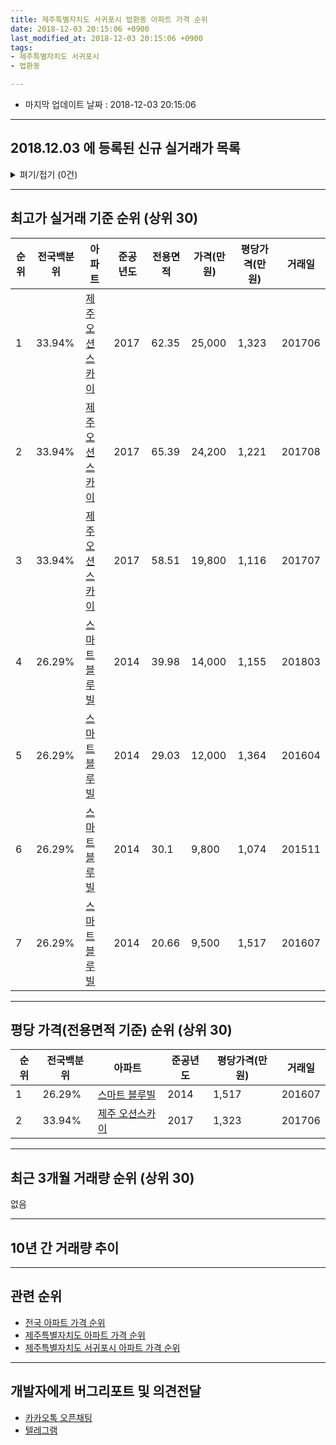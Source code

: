 ```yaml
---
title: 제주특별자치도 서귀포시 법환동 아파트 가격 순위
date: 2018-12-03 20:15:06 +0900
last_modified_at: 2018-12-03 20:15:06 +0900
tags:
- 제주특별자치도 서귀포시
- 법환동

---
```


* 마지막 업데이트 날짜 : 2018-12-03 20:15:06

---

## 2018.12.03 에 등록된 신규 실거래가 목록

<details>
<summary>펴기/접기 (0건)</summary>
<div markdown="1">

|아파트|전국백분위|준공년도|전용면적|가격(만원)|평당가격(만원)|거래일|
|---|---|---|---|---|---|---|
|없음|||||||


</div>
</details>

---

## 최고가 실거래 기준 순위 (상위 30)


|순위|전국백분위|아파트|준공년도|전용면적|가격(만원)|평당가격(만원)|거래일|
|---|---|---|---|---|---|---|---|
|1|33.94%|[제주 오션스카이](https://search.naver.com/search.naver?query=%EC%A0%9C%EC%A3%BC%ED%8A%B9%EB%B3%84%EC%9E%90%EC%B9%98%EB%8F%84+%EC%84%9C%EA%B7%80%ED%8F%AC%EC%8B%9C+%EB%B2%95%ED%99%98%EB%8F%99+%EC%A0%9C%EC%A3%BC+%EC%98%A4%EC%85%98%EC%8A%A4%EC%B9%B4%EC%9D%B4)|2017|62.35|25,000|1,323|201706|
|2|33.94%|[제주 오션스카이](https://search.naver.com/search.naver?query=%EC%A0%9C%EC%A3%BC%ED%8A%B9%EB%B3%84%EC%9E%90%EC%B9%98%EB%8F%84+%EC%84%9C%EA%B7%80%ED%8F%AC%EC%8B%9C+%EB%B2%95%ED%99%98%EB%8F%99+%EC%A0%9C%EC%A3%BC+%EC%98%A4%EC%85%98%EC%8A%A4%EC%B9%B4%EC%9D%B4)|2017|65.39|24,200|1,221|201708|
|3|33.94%|[제주 오션스카이](https://search.naver.com/search.naver?query=%EC%A0%9C%EC%A3%BC%ED%8A%B9%EB%B3%84%EC%9E%90%EC%B9%98%EB%8F%84+%EC%84%9C%EA%B7%80%ED%8F%AC%EC%8B%9C+%EB%B2%95%ED%99%98%EB%8F%99+%EC%A0%9C%EC%A3%BC+%EC%98%A4%EC%85%98%EC%8A%A4%EC%B9%B4%EC%9D%B4)|2017|58.51|19,800|1,116|201707|
|4|26.29%|[스마트 블루빌](https://search.naver.com/search.naver?query=%EC%A0%9C%EC%A3%BC%ED%8A%B9%EB%B3%84%EC%9E%90%EC%B9%98%EB%8F%84+%EC%84%9C%EA%B7%80%ED%8F%AC%EC%8B%9C+%EB%B2%95%ED%99%98%EB%8F%99+%EC%8A%A4%EB%A7%88%ED%8A%B8+%EB%B8%94%EB%A3%A8%EB%B9%8C)|2014|39.98|14,000|1,155|201803|
|5|26.29%|[스마트 블루빌](https://search.naver.com/search.naver?query=%EC%A0%9C%EC%A3%BC%ED%8A%B9%EB%B3%84%EC%9E%90%EC%B9%98%EB%8F%84+%EC%84%9C%EA%B7%80%ED%8F%AC%EC%8B%9C+%EB%B2%95%ED%99%98%EB%8F%99+%EC%8A%A4%EB%A7%88%ED%8A%B8+%EB%B8%94%EB%A3%A8%EB%B9%8C)|2014|29.03|12,000|1,364|201604|
|6|26.29%|[스마트 블루빌](https://search.naver.com/search.naver?query=%EC%A0%9C%EC%A3%BC%ED%8A%B9%EB%B3%84%EC%9E%90%EC%B9%98%EB%8F%84+%EC%84%9C%EA%B7%80%ED%8F%AC%EC%8B%9C+%EB%B2%95%ED%99%98%EB%8F%99+%EC%8A%A4%EB%A7%88%ED%8A%B8+%EB%B8%94%EB%A3%A8%EB%B9%8C)|2014|30.1|9,800|1,074|201511|
|7|26.29%|[스마트 블루빌](https://search.naver.com/search.naver?query=%EC%A0%9C%EC%A3%BC%ED%8A%B9%EB%B3%84%EC%9E%90%EC%B9%98%EB%8F%84+%EC%84%9C%EA%B7%80%ED%8F%AC%EC%8B%9C+%EB%B2%95%ED%99%98%EB%8F%99+%EC%8A%A4%EB%A7%88%ED%8A%B8+%EB%B8%94%EB%A3%A8%EB%B9%8C)|2014|20.66|9,500|1,517|201607|


---

## 평당 가격(전용면적 기준) 순위 (상위 30)


|순위|전국백분위|아파트|준공년도|평당가격(만원)|거래일|
|---|---|---|---|---|---|
|1|26.29%|[스마트 블루빌](https://search.naver.com/search.naver?query=%EC%A0%9C%EC%A3%BC%ED%8A%B9%EB%B3%84%EC%9E%90%EC%B9%98%EB%8F%84+%EC%84%9C%EA%B7%80%ED%8F%AC%EC%8B%9C+%EB%B2%95%ED%99%98%EB%8F%99+%EC%8A%A4%EB%A7%88%ED%8A%B8+%EB%B8%94%EB%A3%A8%EB%B9%8C)|2014|1,517|201607|
|2|33.94%|[제주 오션스카이](https://search.naver.com/search.naver?query=%EC%A0%9C%EC%A3%BC%ED%8A%B9%EB%B3%84%EC%9E%90%EC%B9%98%EB%8F%84+%EC%84%9C%EA%B7%80%ED%8F%AC%EC%8B%9C+%EB%B2%95%ED%99%98%EB%8F%99+%EC%A0%9C%EC%A3%BC+%EC%98%A4%EC%85%98%EC%8A%A4%EC%B9%B4%EC%9D%B4)|2017|1,323|201706|


---

## 최근 3개월 거래량 순위 (상위 30)

없음

---

## 10년 간 거래량 추이


<div style="width:100%;">
    <canvas id="deal_progress" height="250"></canvas>
</div>

<script>
new Chart(document.getElementById("deal_progress"), {
    type: 'line',
    data: {
        labels: ['200812','200901','200902','200903','200904','200905','200906','200907','200908','200909','200910','200911','200912','201001','201002','201003','201004','201005','201006','201007','201008','201009','201010','201011','201012','201101','201102','201103','201104','201105','201106','201107','201108','201109','201110','201111','201112','201201','201202','201203','201204','201205','201206','201207','201208','201209','201210','201211','201212','201301','201302','201303','201304','201305','201306','201307','201308','201309','201310','201311','201312','201401','201402','201403','201404','201405','201406','201407','201408','201409','201410','201411','201412','201501','201502','201503','201504','201505','201506','201507','201508','201509','201510','201511','201512','201601','201602','201603','201604','201605','201606','201607','201608','201609','201610','201611','201612','201701','201702','201703','201704','201705','201706','201707','201708','201709','201710','201711','201712','201801','201802','201803','201804','201805','201806','201807','201808','201809','201810','201811','201812'],
        datasets: [{
            label: '실거래 수',
            pointRadius: 1,
            data: [0, 0, 0, 0, 0, 0, 0, 0, 0, 0, 0, 0, 0, 0, 0, 0, 0, 0, 0, 0, 0, 0, 0, 0, 0, 0, 0, 0, 0, 0, 0, 0, 0, 0, 0, 0, 0, 0, 0, 0, 0, 0, 0, 0, 0, 0, 0, 0, 0, 0, 0, 0, 0, 0, 0, 0, 0, 0, 0, 0, 0, 0, 0, 0, 0, 0, 0, 0, 0, 0, 0, 0, 0, 0, 0, 0, 0, 0, 0, 1, 0, 0, 1, 4, 1, 2, 1, 1, 2, 0, 2, 2, 0, 0, 3, 0, 0, 3, 1, 2, 0, 1, 4, 1, 1, 1, 2, 2, 1, 0, 1, 1, 0, 0, 0, 0, 0, 1, 0, 0, 0],
            borderColor: "rgba(255, 201, 14, 1)",
            backgroundColor: "rgba(255, 201, 14, 0.5)",
            fill: true,
        }]
    },
    options: {
        responsive: true,
        title: {
            display: true,
            text: '10년간 거래량 추이'
        },
        tooltips: {
            mode: 'index',
            intersect: false,
        },
        hover: {
            mode: 'nearest',
            intersect: true
        },
        scales: {
            xAxes: [{
                display: true,
                scaleLabel: {
                    display: true,
                    labelString: '년/월'
                }
            }],
            yAxes: [{
                display: true,
                ticks: {
                    suggestedMin: 0,
                },
                scaleLabel: {
                    display: true,
                    labelString: '실거래 수'
                }
            }]
        }
    }
});

</script>


---

## 관련 순위

- [전국 아파트 가격 순위](https://inasie.github.io/apt-ranking/전국)
- [제주특별자치도 아파트 가격 순위](https://inasie.github.io/apt-ranking/제주특별자치도)
- [제주특별자치도 서귀포시 아파트 가격 순위](https://inasie.github.io/apt-ranking/제주특별자치도-서귀포시)


---

## 개발자에게 버그리포트 및 의견전달

- [카카오톡 오픈채팅](https://open.kakao.com/o/gLJUAP4)
- [텔레그램](https://t.me/inasie)

